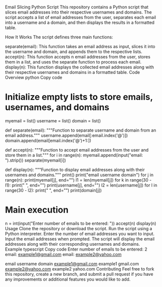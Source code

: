 Email Slicing Python Script
This repository contains a Python script that slices email addresses into their respective usernames and domains. The script accepts a list of email addresses from the user, separates each email into a username and a domain, and then displays the results in a formatted table.

How It Works
The script defines three main functions:

separate(email): This function takes an email address as input, slices it into the username and domain, and appends them to the respective lists.
accept(n): This function accepts n email addresses from the user, stores them in a list, and uses the separate function to process each email.
display(n): This function displays the collected email addresses along with their respective usernames and domains in a formatted table.
Code Overview
python
Copy code
# Initialize empty lists to store emails, usernames, and domains
myemail = list()
username = list()
domain = list()

def separate(email):
    """Function to separate username and domain from an email address."""
    username.append(email[:email.index('@')])
    domain.append(email[email.index('@')+1:])

def accept(n):
    """Function to accept email addresses from the user and store them in a list."""
    for i in range(n):
        myemail.append(input("email: ").strip())
        separate(myemail[i])

def display(n):
    """Function to display email addresses along with their usernames and domains."""
    print()
    print("email                         username                      domain")
    for j in range(n):
        print(myemail[j], end="")
        l1 = len(myemail[j])
        for k in range(30 - l1):
            print(" ", end="")
        print(username[j], end="")
        l2 = len(username[j])
        for l in range(30 - l2):
            print(" ", end="")
        print(domain[j])

# Main execution
n = int(input("Enter number of emails to be entered: "))
accept(n)
display(n)
Usage
Clone the repository or download the script.
Run the script using a Python interpreter.
Enter the number of email addresses you want to input.
Input the email addresses when prompted.
The script will display the email addresses along with their corresponding usernames and domains.
Example
typescript
Copy code
Enter number of emails to be entered: 2
email: example1@gmail.com
email: example2@yahoo.com

email                         username                      domain
example1@gmail.com            example1                      gmail.com
example2@yahoo.com            example2                      yahoo.com
Contributing
Feel free to fork this repository, create a new branch, and submit a pull request if you have any improvements or additional features you would like to add.
